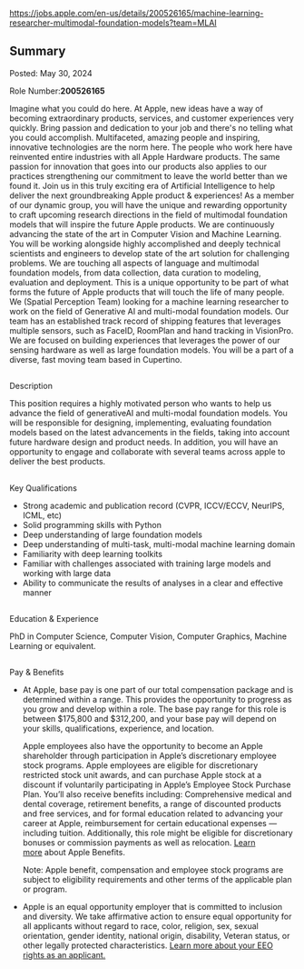 
https://jobs.apple.com/en-us/details/200526165/machine-learning-researcher-multimodal-foundation-models?team=MLAI
## Summary

Posted: May 30, 2024

Role Number:**200526165**

Imagine what you could do here. At Apple, new ideas have a way of becoming extraordinary products, services, and customer experiences very quickly. Bring passion and dedication to your job and there's no telling what you could accomplish. Multifaceted, amazing people and inspiring, innovative technologies are the norm here. The people who work here have reinvented entire industries with all Apple Hardware products. The same passion for innovation that goes into our products also applies to our practices strengthening our commitment to leave the world better than we found it. Join us in this truly exciting era of Artificial Intelligence to help deliver the next groundbreaking Apple product & experiences! As a member of our dynamic group, you will have the unique and rewarding opportunity to craft upcoming research directions in the field of multimodal foundation models that will inspire the future Apple products. We are continuously advancing the state of the art in Computer Vision and Machine Learning. You will be working alongside highly accomplished and deeply technical scientists and engineers to develop state of the art solution for challenging problems. We are touching all aspects of language and multimodal foundation models, from data collection, data curation to modeling, evaluation and deployment. This is a unique opportunity to be part of what forms the future of Apple products that will touch the life of many people. We (Spatial Perception Team) looking for a machine learning researcher to work on the field of Generative AI and multi-modal foundation models. Our team has an established track record of shipping features that leverages multiple sensors, such as FaceID, RoomPlan and hand tracking in VisionPro. We are focused on building experiences that leverages the power of our sensing hardware as well as large foundation models. You will be a part of a diverse, fast moving team based in Cupertino.

## 

Description

This position requires a highly motivated person who wants to help us advance the field of generativeAI and multi-modal foundation models. You will be responsible for designing, implementing, evaluating foundation models based on the latest advancements in the fields, taking into account future hardware design and product needs. In addition, you will have an opportunity to engage and collaborate with several teams across apple to deliver the best products.

## 

Key Qualifications

- Strong academic and publication record (CVPR, ICCV/ECCV, NeurIPS, ICML, etc)
- Solid programming skills with Python
- Deep understanding of large foundation models
- Deep understanding of multi-task, multi-modal machine learning domain
- Familiarity with deep learning toolkits
- Familiar with challenges associated with training large models and working with large data
- Ability to communicate the results of analyses in a clear and effective manner

## 

Education & Experience

PhD in Computer Science, Computer Vision, Computer Graphics, Machine Learning or equivalent.

## 

Pay & Benefits

- At Apple, base pay is one part of our total compensation package and is determined within a range. This provides the opportunity to progress as you grow and develop within a role. The base pay range for this role is between $175,800 and $312,200, and your base pay will depend on your skills, qualifications, experience, and location.  
      
    Apple employees also have the opportunity to become an Apple shareholder through participation in Apple’s discretionary employee stock programs. Apple employees are eligible for discretionary restricted stock unit awards, and can purchase Apple stock at a discount if voluntarily participating in Apple’s Employee Stock Purchase Plan. You’ll also receive benefits including: Comprehensive medical and dental coverage, retirement benefits, a range of discounted products and free services, and for formal education related to advancing your career at Apple, reimbursement for certain educational expenses — including tuition. Additionally, this role might be eligible for discretionary bonuses or commission payments as well as relocation. [Learn more](https://www.apple.com/careers/us/benefits.html) about Apple Benefits.  
      
    Note: Apple benefit, compensation and employee stock programs are subject to eligibility requirements and other terms of the applicable plan or program.  
    

- Apple is an equal opportunity employer that is committed to inclusion and diversity. We take affirmative action to ensure equal opportunity for all applicants without regard to race, color, religion, sex, sexual orientation, gender identity, national origin, disability, Veteran status, or other legally protected characteristics. [Learn more about your EEO rights as an applicant.](https://www.eeoc.gov/sites/default/files/2023-06/22-088_EEOC_KnowYourRights6.12ScreenRdr.pdf)